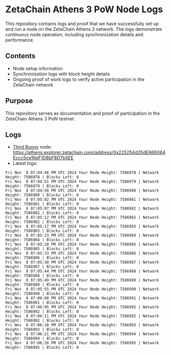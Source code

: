 # ZetaChain Athens 3 PoW Node Logs
This repository contains logs and proof that we have successfully set up and run a node on the ZetaChain Athens 3 network. The logs demonstrate continuous node operation, including synchronization details and performance.

## Contents
- Node setup information
- Synchronization logs with block height details
- Ongoing proof of work logs to verify active participation in the ZetaChain network

## Purpose
This repository serves as documentation and proof of participation in the ZetaChain Athens 3 PoW testnet.

## Logs

- [Third Bunny](https://thirdbunny.xyz/) node: https://athens.explorer.zetachain.com/address/0x225254d35dE666064Eccc5ce16eF1D8bF8D7b5EE
- Latest logs:
```
Fri Nov  8 07:04:46 PM UTC 2024 Your Node Height: 7586978 | Network Height: 7586978 | Blocks Left: 0
Fri Nov  8 07:04:51 PM UTC 2024 Your Node Height: 7586979 | Network Height: 7586979 | Blocks Left: 0
Fri Nov  8 07:04:56 PM UTC 2024 Your Node Height: 7586980 | Network Height: 7586980 | Blocks Left: 0
Fri Nov  8 07:05:02 PM UTC 2024 Your Node Height: 7586981 | Network Height: 7586981 | Blocks Left: 0
Fri Nov  8 07:05:07 PM UTC 2024 Your Node Height: 7586982 | Network Height: 7586982 | Blocks Left: 0
Fri Nov  8 07:05:12 PM UTC 2024 Your Node Height: 7586982 | Network Height: 7586982 | Blocks Left: 0
Fri Nov  8 07:05:17 PM UTC 2024 Your Node Height: 7586983 | Network Height: 7586983 | Blocks Left: 0
Fri Nov  8 07:05:23 PM UTC 2024 Your Node Height: 7586984 | Network Height: 7586984 | Blocks Left: 0
Fri Nov  8 07:05:28 PM UTC 2024 Your Node Height: 7586985 | Network Height: 7586985 | Blocks Left: 0
Fri Nov  8 07:05:33 PM UTC 2024 Your Node Height: 7586986 | Network Height: 7586986 | Blocks Left: 0
Fri Nov  8 07:05:38 PM UTC 2024 Your Node Height: 7586987 | Network Height: 7586987 | Blocks Left: 0
Fri Nov  8 07:05:44 PM UTC 2024 Your Node Height: 7586988 | Network Height: 7586988 | Blocks Left: 0
Fri Nov  8 07:05:49 PM UTC 2024 Your Node Height: 7586989 | Network Height: 7586989 | Blocks Left: 0
Fri Nov  8 07:05:55 PM UTC 2024 Your Node Height: 7586990 | Network Height: 7586990 | Blocks Left: 0
Fri Nov  8 07:06:00 PM UTC 2024 Your Node Height: 7586991 | Network Height: 7586991 | Blocks Left: 0
Fri Nov  8 07:06:05 PM UTC 2024 Your Node Height: 7586992 | Network Height: 7586992 | Blocks Left: 0
Fri Nov  8 07:06:11 PM UTC 2024 Your Node Height: 7586992 | Network Height: 7586992 | Blocks Left: 0
Fri Nov  8 07:06:16 PM UTC 2024 Your Node Height: 7586993 | Network Height: 7586993 | Blocks Left: 0
Fri Nov  8 07:06:21 PM UTC 2024 Your Node Height: 7586994 | Network Height: 7586994 | Blocks Left: 0
Fri Nov  8 07:06:26 PM UTC 2024 Your Node Height: 7586995 | Network Height: 7586995 | Blocks Left: 0
```
